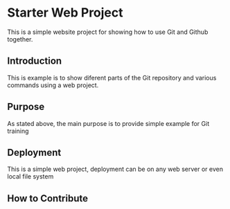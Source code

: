 # Starter Web Project

This is a simple website project for showing how to use Git and Github together.

##  Introduction

This is example is to show diferent parts of the Git repository and various commands using a  web project.


## Purpose

As stated above, the main purpose is to provide simple example for Git training

## Deployment

This is a simple web project, deployment can be on any web server or even local file system


## How to Contribute


